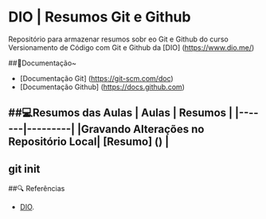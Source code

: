 # DIO | Resumos Git e Github

Repositório para armazenar resumos sobr eo Git e Github do curso Versionamento de Código com Git e Github da [DIO] (https://www.dio.me/)

##📃Documentação~
- [Documentação Git] (https://git-scm.com/doc)
- [Documentação Github] (https://docs.github.com)

##💻Resumos das Aulas
| Aulas | Resumos |
|-------|---------|
|Gravando Alterações no Repositório Local| [Resumo]
() |
---
git init
---

##🔍 Referências
- [DIO]().

